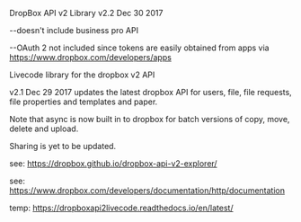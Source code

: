 DropBox API v2 Library
v2.2  Dec 30 2017

--doesn't include business pro API

--OAuth 2 not included since tokens are easily obtained from apps via https://www.dropbox.com/developers/apps

Livecode library for the dropbox v2 API

v2.1 Dec 29 2017 updates the latest dropbox API for users, file, file requests, file properties and templates and paper.

Note that async is now built in to dropbox for batch versions of copy, move, delete and upload.

Sharing is yet to be updated.

see: https://dropbox.github.io/dropbox-api-v2-explorer/

see: https://www.dropbox.com/developers/documentation/http/documentation

temp: https://dropboxapi2livecode.readthedocs.io/en/latest/
